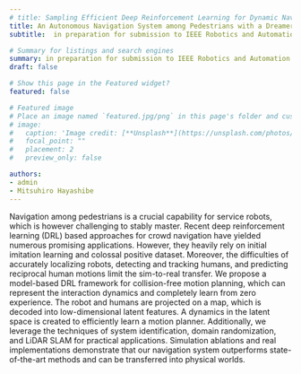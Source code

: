 ```yaml
---
# title: Sampling Efficient Deep Reinforcement Learning for Dynamic Navigation with Raw Laser Scans
title: An Autonomous Navigation System among Pedestrians with a Dreamer based Motion Planner
subtitle:  in preparation for submission to IEEE Robotics and Automation Letters (RA-L), [Paper video](https://youtu.be/RVfYF8jYBsQ).

# Summary for listings and search engines
summary: in preparation for submission to IEEE Robotics and Automation Letters (RA-L).
draft: false

# Show this page in the Featured widget?
featured: false

# Featured image
# Place an image named `featured.jpg/png` in this page's folder and customize its options here.
# image:
#   caption: 'Image credit: [**Unsplash**](https://unsplash.com/photos/CpkOjOcXdUY)'
#   focal_point: ""
#   placement: 2
#   preview_only: false

authors:
- admin
- Mitsuhiro Hayashibe
---
```


Navigation among pedestrians is a crucial capability for service robots, which is however challenging to stably master. Recent deep reinforcement learning (DRL) based approaches for crowd navigation have yielded numerous promising applications. However, they heavily rely on initial imitation learning and colossal positive dataset. Moreover, the difficulties of accurately localizing robots, detecting and tracking humans, and predicting reciprocal human motions limit the sim-to-real transfer. We propose a model-based DRL framework for collision-free motion planning, which can represent the interaction dynamics and completely learn from zero experience. The robot and humans are projected on a map, which is decoded into low-dimensional latent features. A dynamics in the latent space is created to efficiently learn a motion planner. Additionally, we leverage the techniques of system identification, domain randomization, and LiDAR SLAM for practical applications. Simulation ablations and real implementations demonstrate that our navigation system outperforms state-of-the-art methods and can be transferred into physical worlds.

